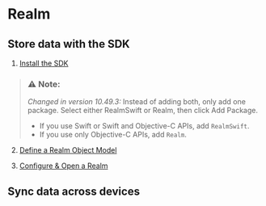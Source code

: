 # Realm

## Store data with the SDK

1. [Install the SDK](https://www.mongodb.com/docs/atlas/device-sdks/sdk/swift/install/#std-label-ios-install)

> ### ⚠️ **Note:** 
> *Changed in version 10.49.3:* Instead of adding both, only add one package.
> Select either RealmSwift or Realm, then click Add Package.
> - If you use Swift or Swift and Objective-C APIs, add `RealmSwift`.
> - If you use only Objective-C APIs, add `Realm`.


2. [Define a Realm Object Model](https://www.mongodb.com/docs/atlas/device-sdks/sdk/swift/model-data/object-models/#std-label-ios-define-a-realm-object-schema)

3. [Configure & Open a Realm](https://www.mongodb.com/docs/atlas/device-sdks/sdk/swift/realm-files/configure-and-open-a-realm/#std-label-ios-configure-and-open-a-realm)

## Sync data across devices